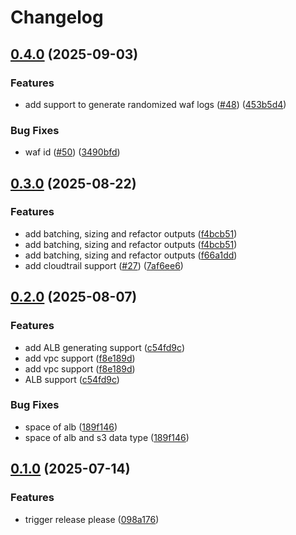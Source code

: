 # Changelog

## [0.4.0](https://github.com/Kavindu-Dodan/data-gen/compare/v0.3.0...v0.4.0) (2025-09-03)


### Features

* add support to generate randomized waf logs ([#48](https://github.com/Kavindu-Dodan/data-gen/issues/48)) ([453b5d4](https://github.com/Kavindu-Dodan/data-gen/commit/453b5d41d9a63180fb517d172b3a7a72b4518ecd))


### Bug Fixes

* waf id ([#50](https://github.com/Kavindu-Dodan/data-gen/issues/50)) ([3490bfd](https://github.com/Kavindu-Dodan/data-gen/commit/3490bfd8161b6a80fdfdd75a49909652b6afb224))

## [0.3.0](https://github.com/Kavindu-Dodan/data-gen/compare/v0.2.0...v0.3.0) (2025-08-22)


### Features

* add batching, sizing and refactor outputs ([f4bcb51](https://github.com/Kavindu-Dodan/data-gen/commit/f4bcb518f07b512af6c73763d1cdde1a56b54c3a))
* add batching, sizing and refactor outputs ([f4bcb51](https://github.com/Kavindu-Dodan/data-gen/commit/f4bcb518f07b512af6c73763d1cdde1a56b54c3a))
* add batching, sizing and refactor outputs ([f66a1dd](https://github.com/Kavindu-Dodan/data-gen/commit/f66a1dd8a1e0b7521b6e224c76be9b993513eecc))
* add cloudtrail support ([#27](https://github.com/Kavindu-Dodan/data-gen/issues/27)) ([7af6ee6](https://github.com/Kavindu-Dodan/data-gen/commit/7af6ee6760c68337538b7697d3dcc62e18215403))

## [0.2.0](https://github.com/Kavindu-Dodan/data-gen/compare/v0.1.0...v0.2.0) (2025-08-07)


### Features

* add ALB generating support ([c54fd9c](https://github.com/Kavindu-Dodan/data-gen/commit/c54fd9c3647f7d2f9c416ade02091f3a12d9dad6))
* add vpc support ([f8e189d](https://github.com/Kavindu-Dodan/data-gen/commit/f8e189d75429fd2b4e755c8bd93994adf157bdcf))
* add vpc support ([f8e189d](https://github.com/Kavindu-Dodan/data-gen/commit/f8e189d75429fd2b4e755c8bd93994adf157bdcf))
* ALB support ([c54fd9c](https://github.com/Kavindu-Dodan/data-gen/commit/c54fd9c3647f7d2f9c416ade02091f3a12d9dad6))


### Bug Fixes

* space of alb ([189f146](https://github.com/Kavindu-Dodan/data-gen/commit/189f14696997f757261f33cacf623e90f6909cc4))
* space of alb and s3 data type ([189f146](https://github.com/Kavindu-Dodan/data-gen/commit/189f14696997f757261f33cacf623e90f6909cc4))

## [0.1.0](https://github.com/Kavindu-Dodan/data-gen/compare/v0.0.0...v0.1.0) (2025-07-14)


### Features

* trigger release please ([098a176](https://github.com/Kavindu-Dodan/data-gen/commit/098a1764a66ee3877f8033903c2526e739f74649))
